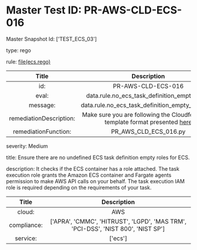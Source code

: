 



# Master Test ID: PR-AWS-CLD-ECS-016


Master Snapshot Id: ['TEST_ECS_03']

type: rego

rule: [file(ecs.rego)]  
  
  
  
  

|Title|Description|
| :---: | :---: |
|id: |PR-AWS-CLD-ECS-016|
|eval: |data.rule.no_ecs_task_definition_empty_roles|
|message: |data.rule.no_ecs_task_definition_empty_roles_err|
|remediationDescription: |Make sure you are following the Cloudformation template format presented <a href='https://boto3.amazonaws.com/v1/documentation/api/latest/reference/services/ecs.html#ECS.Client.describe_task_definition' target='_blank'>here</a>|
|remediationFunction: |PR_AWS_CLD_ECS_016.py|


severity: Medium

title: Ensure there are no undefined ECS task definition empty roles for ECS.

description: It checks if the ECS container has a role attached. The task execution role grants the Amazon ECS container and Fargate agents permission to make AWS API calls on your behalf. The task execution IAM role is required depending on the requirements of your task.  
  
  

|Title|Description|
| :---: | :---: |
|cloud: |AWS|
|compliance: |['APRA', 'CMMC', 'HITRUST', 'LGPD', 'MAS TRM', 'PCI-DSS', 'NIST 800', 'NIST SP']|
|service: |['ecs']|



[file(ecs.rego)]: https://github.com/prancer-io/prancer-compliance-test/tree/master/aws/cloud/ecs.rego
